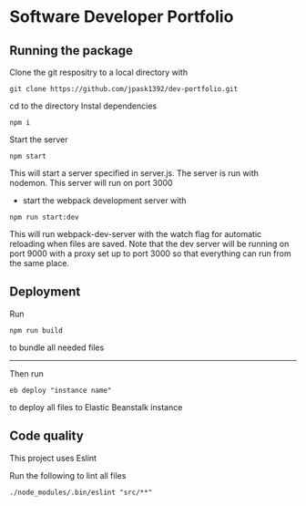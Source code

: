 # Software Developer Portfolio

## Running the package

Clone the git respositry to a local directory with
```
git clone https://github.com/jpask1392/dev-portfolio.git
```
cd to the directory 
Instal dependencies 
```
npm i
```
Start the server
```
npm start
```
This will start a server specified in server.js. The server is run with nodemon. This server will run on port 3000

* start the webpack development server with 
```
npm run start:dev
```
This will run webpack-dev-server with the watch flag for automatic reloading when files are saved. Note that the dev server will be running on port 9000 with a proxy set up to port 3000 so that everything can run from the same place.

## Deployment

Run 
```
npm run build
```

to bundle all needed files

-------------------------------

Then run 
```
eb deploy "instance name"
```

to deploy all files to Elastic Beanstalk instance

## Code quality 
	
This project uses Eslint

Run the following to lint all files
```
./node_modules/.bin/eslint "src/**"
```